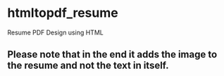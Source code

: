 # htmltopdf_resume
Resume PDF Design using HTML
## Please note that in the end it adds the image to the resume and not the text in itself.
